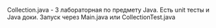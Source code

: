 Collection.java - 3 лабораторная по предмету Java.
Есть unit тесты и Java доки.
Запуск через Main.java или CollectionTest.java
